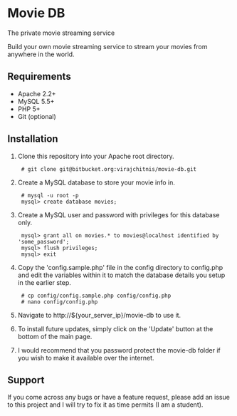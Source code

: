 Movie DB
========
The private movie streaming service

Build your own movie streaming service to stream your movies from anywhere in the world.

Requirements
------------

- Apache 2.2+
- MySQL 5.5+
- PHP 5+
- Git (optional)

Installation
------------

1. Clone this repository into your Apache root directory.

		# git clone git@bitbucket.org:virajchitnis/movie-db.git

2. Create a MySQL database to store your movie info in.

		# mysql -u root -p
		mysql> create database movies;

3. Create a MySQL user and password with privileges for this database only.

		mysql> grant all on movies.* to movies@localhost identified by 'some_password';
		mysql> flush privileges;
		mysql> exit

4. Copy the 'config.sample.php' file in the config directory to config.php and edit the variables within it to match the database details you setup in the earlier step.

		# cp config/config.sample.php config/config.php
		# nano config/config.php

5. Navigate to http://${your_server_ip}/movie-db to use it.
6. To install future updates, simply click on the 'Update' button at the bottom of the main page.
7. I would recommend that you password protect the movie-db folder if you wish to make it available over the internet.

Support
-------

If you come across any bugs or have a feature request, please add an issue to this project and I will try to fix it as time permits (I am a student).
